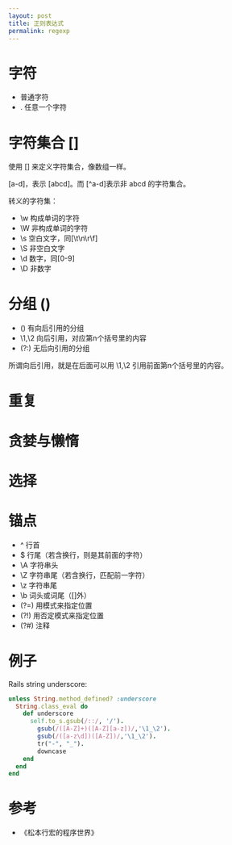 ```yaml
---
layout: post
title: 正则表达式
permalink: regexp
---
```


# 字符

- 普通字符
- . 任意一个字符

# 字符集合 []
使用 [] 来定义字符集合，像数组一样。

[a-d]，表示 [abcd]。而 [^a-d]表示非 abcd 的字符集合。

转义的字符集：

- \w  构成单词的字符
- \W  非构成单词的字符
- \s  空白文字，同[\t\n\r\f]
- \S  非空白文字
- \d  数字，同[0-9]
- \D  非数字

# 分组 ()

- ()   有向后引用的分组
- \1,\2 向后引用，对应第n个括号里的内容
- (?:) 无后向引用的分组

所谓向后引用，就是在后面可以用 \1,\2 引用前面第n个括号里的内容。

# 重复


# 贪婪与懒惰

# 选择

# 锚点

- ^  行首
- $  行尾（若含换行，则是其前面的字符）
- \A 字符串头
- \Z 字符串尾（若含换行，匹配前一字符）
- \z 字符串尾
- \b 词头或词尾（[]外）
- (?=) 用模式来指定位置
- (?!) 用否定模式来指定位置
- (?#) 注释

# 例子

Rails string underscore:

```ruby
unless String.method_defined? :underscore
  String.class_eval do
    def underscore
      self.to_s.gsub(/::/, '/').
        gsub(/([A-Z]+)([A-Z][a-z])/,'\1_\2').
        gsub(/([a-z\d])([A-Z])/,'\1_\2').
        tr("-", "_").
        downcase
    end
  end
end
```

# 参考
- 《松本行宏的程序世界》
